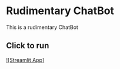 # Rudimentary ChatBot

This is a rudimentary ChatBot

## Click to run

[![Streamlit App]](https://starter-kit.streamlitapp.com/)
